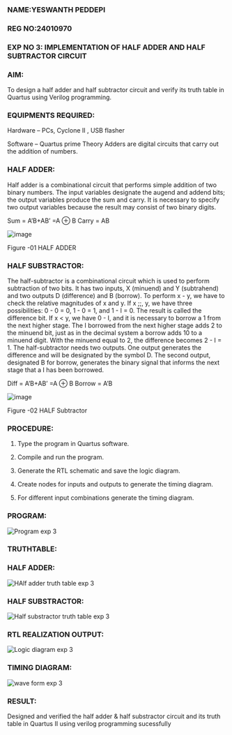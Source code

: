### NAME:YESWANTH PEDDEPI
### REG NO:24010970
### EXP NO 3: IMPLEMENTATION OF HALF ADDER AND HALF SUBTRACTOR CIRCUIT

### AIM:

To design a half adder and half subtractor circuit and verify its truth table in Quartus using Verilog programming.

### EQUIPMENTS REQUIRED:

Hardware – PCs, Cyclone II , USB flasher 

Software – Quartus prime Theory Adders are digital circuits that carry out the addition of numbers.

### HALF ADDER:

Half adder is a combinational circuit that performs simple addition of two binary numbers. The input variables designate the augend and addend bits; the output variables produce the sum and carry. It is necessary to specify two output variables because the result may consist of two binary digits.

Sum = A’B+AB’ =A ⊕ B Carry = AB

![image](https://github.com/naavaneetha/HALF_ADDER_SUBTRACTOR/assets/154305477/bd4a0b2c-cdbc-4184-ab08-81578f121e1f)

Figure -01 HALF ADDER

### HALF SUBSTRACTOR:

The half-subtractor is a combinational circuit which is used to perform subtraction of two bits. It has two inputs, X (minuend) and Y (subtrahend) and two outputs D (difference) and B (borrow). To perform x - y, we have to check the relative magnitudes of x and y. If x ;;, y, we have three possibilities: 0 - 0 = 0, 1 - 0 = 1, and 1 - I = 0. The result is called the difference bit. If x < y, we have 0 - I, and it is necessary to borrow a 1 from the next higher stage. The I borrowed from the next higher stage adds 2 to the minuend bit, just as in the decimal system a borrow adds 10 to a minuend digit. With the minuend equal to 2, the difference becomes 2 - I = 1. The half-subtractor needs two outputs. One output generates the difference and will be designated by the symbol D. The second output, designated B for borrow, generates the binary signal that informs the next stage that a I has been borrowed. 

Diff = A’B+AB’ =A ⊕ B
Borrow = A’B

 ![image](https://github.com/naavaneetha/HALF_ADDER_SUBTRACTOR/assets/154305477/d76b099c-513f-4e7c-843a-e2fd028a531a)

Figure -02 HALF Subtractor


### PROCEDURE:

1.	Type the program in Quartus software.

2.	Compile and run the program.

3.	Generate the RTL schematic and save the logic diagram.

4.	Create nodes for inputs and outputs to generate the timing diagram.

5.	For different input combinations generate the timing diagram.


### PROGRAM:
![Program exp 3](https://github.com/user-attachments/assets/c20a1151-65ce-449f-baa3-dfb684d13d1c)

### TRUTHTABLE:
### HALF ADDER:
![HAlf adder truth table exp 3](https://github.com/user-attachments/assets/83220dc6-d56f-495a-bccb-de433ee6711b)

### HALF SUBSTRACTOR:
![Half substractor truth table exp 3](https://github.com/user-attachments/assets/ed9ddb8f-3dca-4e1b-81f2-0473b4e09db7)
### RTL REALIZATION OUTPUT:
![Logic diagram exp 3](https://github.com/user-attachments/assets/ed497654-560b-45da-87c8-d2f4cf172779)

### TIMING DIAGRAM:
![wave form exp 3](https://github.com/user-attachments/assets/ddac0982-f034-4f6a-913a-9cf629c56614)


### RESULT:
Designed and verified the half adder & half substractor circuit and its truth table in Quartus II using verilog programming sucessfully  
